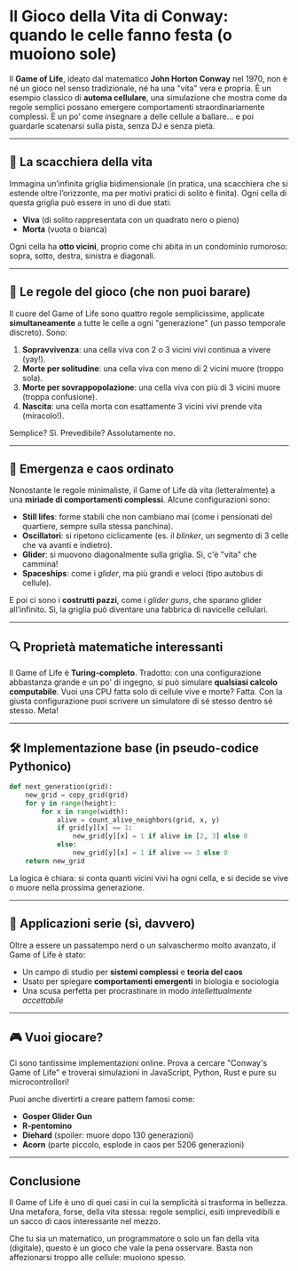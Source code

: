 # Il Gioco della Vita di Conway: quando le celle fanno festa (o muoiono sole)

Il **Game of Life**, ideato dal matematico **John Horton Conway** nel 1970, non è né un gioco nel senso tradizionale, né ha una "vita" vera e propria. È un esempio classico di **automa cellulare**, una simulazione che mostra come da regole semplici possano emergere comportamenti straordinariamente complessi. È un po’ come insegnare a delle cellule a ballare… e poi guardarle scatenarsi sulla pista, senza DJ e senza pietà.

---

## 🧱 La scacchiera della vita

Immagina un’infinita griglia bidimensionale (in pratica, una scacchiera che si estende oltre l’orizzonte, ma per motivi pratici di solito è finita). Ogni cella di questa griglia può essere in uno di due stati:

- **Viva** (di solito rappresentata con un quadrato nero o pieno)
- **Morta** (vuota o bianca)

Ogni cella ha **otto vicini**, proprio come chi abita in un condominio rumoroso: sopra, sotto, destra, sinistra e diagonali.

---

## 📜 Le regole del gioco (che non puoi barare)

Il cuore del Game of Life sono quattro regole semplicissime, applicate **simultaneamente** a tutte le celle a ogni "generazione" (un passo temporale discreto). Sono:

1. **Sopravvivenza**: una cella viva con 2 o 3 vicini vivi continua a vivere (yay!).
2. **Morte per solitudine**: una cella viva con meno di 2 vicini muore (troppo sola).
3. **Morte per sovrappopolazione**: una cella viva con più di 3 vicini muore (troppa confusione).
4. **Nascita**: una cella morta con esattamente 3 vicini vivi prende vita (miracolo!).

Semplice? Sì. Prevedibile? Assolutamente no.

---

## 🧠 Emergenza e caos ordinato

Nonostante le regole minimaliste, il Game of Life dà vita (letteralmente) a una **miriade di comportamenti complessi**. Alcune configurazioni sono:

- **Still lifes**: forme stabili che non cambiano mai (come i pensionati del quartiere, sempre sulla stessa panchina).
- **Oscillatori**: si ripetono ciclicamente (es. il *blinker*, un segmento di 3 celle che va avanti e indietro).
- **Glider**: si muovono diagonalmente sulla griglia. Sì, c'è "vita" che cammina!
- **Spaceships**: come i *glider*, ma più grandi e veloci (tipo autobus di cellule).

E poi ci sono i **costrutti pazzi**, come i *glider guns*, che sparano glider all’infinito. Sì, la griglia può diventare una fabbrica di navicelle cellulari.

---

## 🔍 Proprietà matematiche interessanti

Il Game of Life è **Turing-completo**. Tradotto: con una configurazione abbastanza grande e un po' di ingegno, si può simulare **qualsiasi calcolo computabile**. Vuoi una CPU fatta solo di cellule vive e morte? Fatta. Con la giusta configurazione puoi scrivere un simulatore di sé stesso dentro sé stesso. Meta!

---

## 🛠️ Implementazione base (in pseudo-codice Pythonico)

```python
def next_generation(grid):
    new_grid = copy_grid(grid)
    for y in range(height):
        for x in range(width):
            alive = count_alive_neighbors(grid, x, y)
            if grid[y][x] == 1:
                new_grid[y][x] = 1 if alive in [2, 3] else 0
            else:
                new_grid[y][x] = 1 if alive == 3 else 0
    return new_grid
```

La logica è chiara: si conta quanti vicini vivi ha ogni cella, e si decide se vive o muore nella prossima generazione.

---

## 🔬 Applicazioni serie (sì, davvero)

Oltre a essere un passatempo nerd o un salvaschermo molto avanzato, il Game of Life è stato:

- Un campo di studio per **sistemi complessi** e **teoria del caos**
- Usato per spiegare **comportamenti emergenti** in biologia e sociologia
- Una scusa perfetta per procrastinare in modo *intellettualmente accettabile*

---

## 🎮 Vuoi giocare?

Ci sono tantissime implementazioni online. Prova a cercare "Conway's Game of Life" e troverai simulazioni in JavaScript, Python, Rust e pure su microcontrollori!

Puoi anche divertirti a creare pattern famosi come:

- **Gosper Glider Gun**
- **R-pentomino**
- **Diehard** (spoiler: muore dopo 130 generazioni)
- **Acorn** (parte piccolo, esplode in caos per 5206 generazioni)

---

## Conclusione

Il Game of Life è uno di quei casi in cui la semplicità si trasforma in bellezza. Una metafora, forse, della vita stessa: regole semplici, esiti imprevedibili e un sacco di caos interessante nel mezzo.

Che tu sia un matematico, un programmatore o solo un fan della vita (digitale), questo è un gioco che vale la pena osservare. Basta non affezionarsi troppo alle cellule: muoiono spesso.
